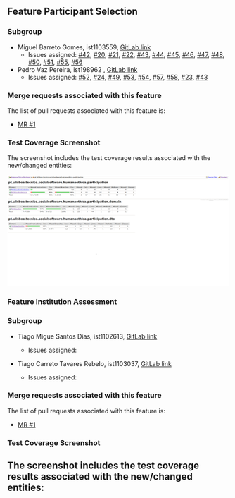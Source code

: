 ## Feature Participant Selection

### Subgroup
 - Miguel Barreto Gomes, ist1103559, [GitLab link](https://gitlab.rnl.tecnico.ulisboa.pt/ist1103559)
   + Issues assigned: [#42](https://gitlab.rnl.tecnico.ulisboa.pt/es/es24-19/-/issues/42), [#20](https://gitlab.rnl.tecnico.ulisboa.pt/es/es24-19/-/issues/20), [#21](https://gitlab.rnl.tecnico.ulisboa.pt/es/es24-19/-/issues/21), [#22](https://gitlab.rnl.tecnico.ulisboa.pt/es/es24-19/-/issues/22), [#43](https://gitlab.rnl.tecnico.ulisboa.pt/es/es24-19/-/issues/43), [#44](https://gitlab.rnl.tecnico.ulisboa.pt/es/es24-19/-/issues/44), [#45](https://gitlab.rnl.tecnico.ulisboa.pt/es/es24-19/-/issues/45), [#46](https://gitlab.rnl.tecnico.ulisboa.pt/es/es24-19/-/issues/46), [#47](https://gitlab.rnl.tecnico.ulisboa.pt/es/es24-19/-/issues/47), [#48](https://gitlab.rnl.tecnico.ulisboa.pt/es/es24-19/-/issues/48), [#50](https://gitlab.rnl.tecnico.ulisboa.pt/es/es24-19/-/issues/50), [#51](https://gitlab.rnl.tecnico.ulisboa.pt/es/es24-19/-/issues/51), [#55](https://gitlab.rnl.tecnico.ulisboa.pt/es/es24-19/-/issues/55), [#56](https://gitlab.rnl.tecnico.ulisboa.pt/es/es24-19/-/issues/56)
 - Pedro Vaz Pereira, ist198962 , [GitLab link](https://gitlab.rnl.tecnico.ulisboa.pt/ist198962)
   + Issues assigned: [#52](https://gitlab.rnl.tecnico.ulisboa.pt/es/es24-19/-/issues/52), [#24](https://gitlab.rnl.tecnico.ulisboa.pt/es/es24-19/-/issues/24), [#49](https://gitlab.rnl.tecnico.ulisboa.pt/es/es24-19/-/issues/49), [#53](https://gitlab.rnl.tecnico.ulisboa.pt/es/es24-19/-/issues/53), [#54](https://gitlab.rnl.tecnico.ulisboa.pt/es/es24-19/-/issues/54), [#57](https://gitlab.rnl.tecnico.ulisboa.pt/es/es24-19/-/issues/57), [#58](https://gitlab.rnl.tecnico.ulisboa.pt/es/es24-19/-/issues/58), [#23](https://gitlab.rnl.tecnico.ulisboa.pt/es/es24-19/-/issues/23), [#43](https://gitlab.rnl.tecnico.ulisboa.pt/es/es24-19/-/issues/43)
 
### Merge requests associated with this feature

The list of pull requests associated with this feature is:

 - [MR #1](https://gitlab.rnl.tecnico.ulisboa.pt/es)



### Test Coverage Screenshot

The screenshot includes the test coverage results associated with the new/changed entities:

![Test Coverage Screenshot](images/Coverage.png)



### Feature Institution Assessment

### Subgroup

  - Tiago Migue Santos Dias, ist1102613, [GitLab link](https://gitlab.rnl.tecnico.ulisboa.pt/ist1102613)

    + Issues assigned: 



  - Tiago Carreto Tavares Rebelo, ist1103037, [GitLab link](https://gitlab.rnl.tecnico.ulisboa.pt/ist1103037)

      + Issues assigned:



### Merge requests associated with this feature

The list of pull requests associated with this feature is:

  - [MR #1](https://gitlab.rnl.tecnico.ulisboa.pt/es)


### Test Coverage Screenshot
The screenshot includes the test coverage results associated with the new/changed entities:
---
